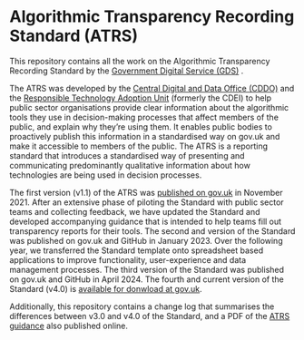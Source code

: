 # Algorithmic Transparency Recording Standard (ATRS)

This repository contains all the work on the Algorithmic Transparency Recording Standard by the [Government Digital Service (GDS)](https://www.gov.uk/government/organisations/government-digital-service) .

The ATRS was developed by the [Central Digital and Data Office (CDDO)](https://www.gov.uk/government/organisations/central-digital-and-data-office) and the [Responsible Technology Adoption Unit](https://www.gov.uk/government/organisations/centre-for-data-ethics-and-innovation) (formerly the CDEI) to help public sector organisations provide clear information about the algorithmic tools they use in decision-making processes that affect members of the public, and explain why they’re using them. It enables public bodies to proactively publish this information in a standardised way on gov.uk and make it accessible to members of the public. The ATRS is a reporting standard that introduces a standardised way of presenting and communicating predominantly qualitative information about how technologies are being used in decision processes.

The first version (v1.1) of the ATRS was [published on gov.uk](https://www.gov.uk/government/publications/algorithmic-transparency-data-standard) in November 2021. After an extensive phase of piloting the Standard with public sector teams and collecting feedback, we have updated the Standard and developed accompanying guidance that is intended to help teams fill out transparency reports for their tools. The second and version of the Standard was published on gov.uk and GitHub in January 2023. Over the following year, we transferred the Standard template onto spreadsheet based applications to improve functionality, user-experience and data management processes. The third version of the Standard was published on gov.uk and GitHub in April 2024. The fourth and current version of the Standard (v4.0) is [available for donwload at gov.uk](https://www.gov.uk/government/collections/algorithmic-transparency-recording-standard-hub#:~:text=The%20Algorithmic%20Transparency%20Recording%20Standard,how%20algorithmic%20tools%20support%20decisions.).

Additionally, this repository contains a change log that summarises the differences between v3.0 and v4.0 of the Standard, and a PDF of the [ATRS guidance](https://www.gov.uk/government/publications/guidance-for-organisations-using-the-algorithmic-transparency-recording-standard) also published online. 
